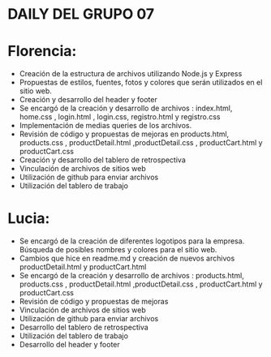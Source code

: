 # DAILY DEL GRUPO 07

# Florencia:

- Creación de la estructura de archivos utilizando Node.js y Express
- Propuestas de estilos, fuentes, fotos y colores que serán utilizados en el sitio web.
- Creación y desarrollo del header y footer
- Se encargó de la creación y desarrollo de archivos : index.html, home.css , login.html , login.css, registro.html y registro.css
- Implementación de medias queries de los archivos.
- Revisión de código y propuestas de mejoras en products.html, products.css , productDetail.html ,productDetail.css , productCart.html y productCart.css
- Creación y desarrollo del tablero de retrospectiva
- Vinculación de archivos de sitios web
- Utilización de github para enviar archivos
- Utilización del tablero de trabajo

# Lucia:

- Se encargó de la creación de diferentes logotipos para la empresa. Búsqueda de posibles nombres y colores para el sitio web.
- Cambios que hice en readme.md y creación de nuevos archivos productDetail.html y productCart.html
- Se encargó de la creación y desarrollo de archivos : products.html, products.css , productDetail.html ,productDetail.css , productCart.html y productCart.css
- Revisión de código y propuestas de mejoras
- Vinculación de archivos de sitios web
- Utilización de github para enviar archivos
- Desarrollo del tablero de retrospectiva
- Utilización del tablero de trabajo
- Desarrollo del header y footer
